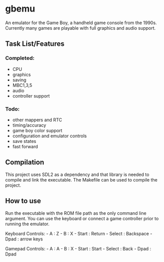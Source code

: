 # gbemu

An emulator for the Game Boy, a handheld game console from the 1990s. Currently many games are playable with full graphics and audio support.

## Task List/Features

### Completed:
- CPU
- graphics
- saving
- MBC1,3,5
- audio
- controller support

### Todo:
- other mappers and RTC
- timing/accuracy
- game boy color support
- configuration and emulator controls
- save states
- fast forward

## Compilation
This project uses SDL2 as a dependency and that library is needed to compile and link the executable. The Makefile can be used to compile the project.

## How to use
Run the executable with the ROM file path as the only command line argument. You can use the keyboard or connect a game controller prior to running the emulator.
<p>
Keyboard Controls:
- A : Z
- B : X
- Start : Return
- Select : Backspace
- Dpad : arrow keys
<p>
Gamepad Controls:
- A : A
- B : X
- Start : Start
- Select : Back
- Dpad : Dpad